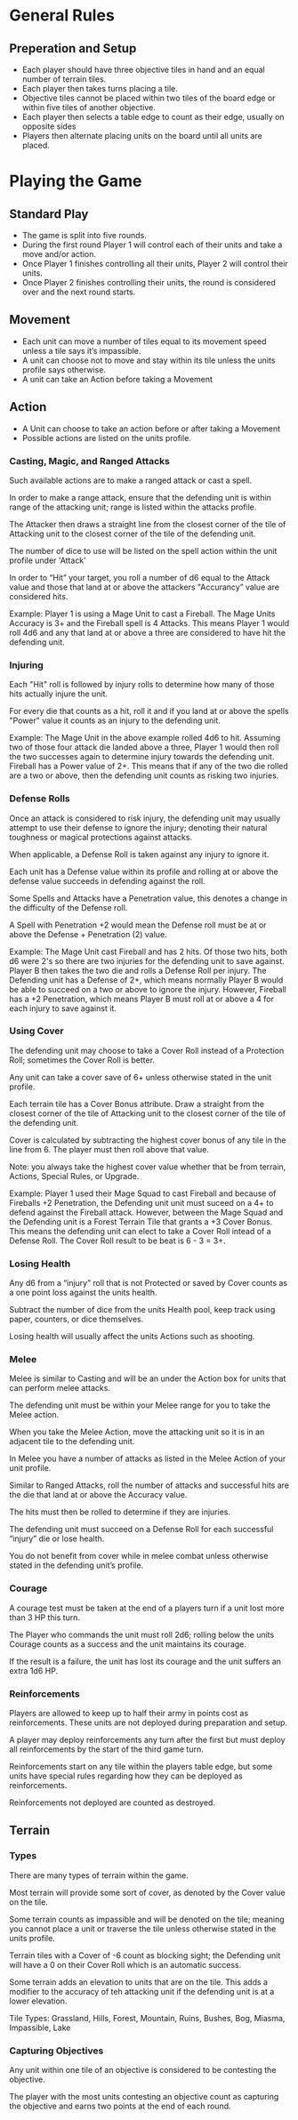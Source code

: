 # General Rules

## Preperation and Setup
- Each player should have three objective tiles in hand and an equal number of terrain tiles.
- Each player then takes turns placing a tile.
- Objective tiles cannot be placed within two tiles of the board edge or within five tiles of another objective.
- Each player then selects a table edge to count as their edge, usually on opposite sides
- Players then alternate placing units on the board until all units are placed.

# Playing the Game

## Standard Play
- The game is split into five rounds.
- During the first round Player 1 will control each of their units and take a move and/or action.
- Once Player 1 finishes controlling all their units, Player 2 will control their units.
- Once Player 2 finishes controlling their units, the round is considered over and the next round starts.

## Movement
- Each unit can move a number of tiles equal to its movement speed unless a tile says it’s impassible.
- A unit can choose not to move and stay within its tile unless the units profile says otherwise.
- A unit can take an Action before taking a Movement

## Action
- A Unit can choose to take an action before or after taking a Movement
- Possible actions are listed on the units profile.

### Casting, Magic, and Ranged Attacks
Such available actions are to make a ranged attack or cast a spell.

In order to make a range attack, ensure that the defending unit is within range of the attacking unit; range is listed within the attacks profile.

The Attacker then draws a straight line from the closest corner of the tile of Attacking unit to the closest corner of the tile of the defending unit.

The number of dice to use will be listed on the spell action within the unit profile under 'Attack' 

In order to “Hit” your target, you roll a number of d6 equal to the Attack value and those that land at or above the attackers "Accurancy” value are considered hits.

Example: Player 1 is using a Mage Unit to cast a Fireball. The Mage Units Accuracy is 3+ and the Fireball spell is 4 Attacks. This means Player 1 would roll 4d6 and any that land at or above a three are considered to have hit the defending unit.

### Injuring
Each "Hit" roll is followed by injury rolls to determine how many of those hits actually injure the unit.

For every die that counts as a hit, roll it and if you land at or above the spells "Power" value it counts as an injury to the defending unit.

Example: The Mage Unit in the above example rolled 4d6 to hit. Assuming two of those four attack die landed above a three, Player 1 would then roll the two successes again to determine injury towards the defending unit. Fireball has a Power value of 2+. This means that if any of the two die rolled are a two or above, then the defending unit counts as risking two injuries.

### Defense Rolls
Once an attack is considered to risk injury, the defending unit may usually attempt to use their defense to ignore the injury; denoting their natural toughness or magical protections against attacks.

When applicable, a Defense Roll is taken against any injury to ignore it.

Each unit has a Defense value within its profile and rolling at or above the defense value succeeds in defending against the roll.

Some Spells and Attacks have a Penetration value, this denotes a change in the difficulty of the Defense roll.

A Spell with Penetration +2 would mean the Defense roll must be at or above the Defense + Penetration (2) value.

Example: The Mage Unit cast Fireball and has 2 hits. Of those two hits, both d6 were 2's so there are two injuries for the defending unit to save against. Player B then takes the two die and rolls a Defense Roll per injury. The Defending unit has a Defense of 2+, which means normally Player B would be able to succeed on a two or above to ignore the injury. However, Fireball has a +2 Penetration, which means Player B must roll at or above a 4 for each injury to save against it. 

### Using Cover

The defending unit may choose to take a Cover Roll instead of a Protection Roll; sometimes the Cover Roll is better.

Any unit can take a cover save of 6+ unless otherwise stated in the unit profile.

Each terrain tile has a Cover Bonus attribute. Draw a straight from the closest corner of the tile of Attacking unit to the closest corner of the tile of the defending unit.

Cover is calculated by subtracting the highest cover bonus of any tile in the line from 6. The player must then roll above that value.

Note: you always take the highest cover value whether that be from terrain, Actions, Special Rules, or Upgrade.

Example: Player 1 used their Mage Squad to cast Fireball and because of Fireballs +2 Penetration, the Defending unit unit must suceed on a 4+ to defend against the Fireball attack. However, between the Mage Squad and the Defending unit is a Forest Terrain Tile that grants a +3 Cover Bonus. This means the defending unit can elect to take a Cover Roll intead of a Defense Roll. The Cover Roll result to be beat is 6 - 3 = 3+.

### Losing Health
Any d6 from a “injury” roll that is not Protected or saved by Cover counts as a one point loss against the units health.

Subtract the number of dice from the units Health pool, keep track using paper, counters, or dice themselves.

Losing health will usually affect the units Actions such as shooting.

### Melee
Melee is similar to Casting and will be an under the Action box for units that can perform melee attacks.

The defending unit must be within your Melee range for you to take the Melee action.

When you take the Melee Action, move the attacking unit so it is in an adjacent tile to the defending unit.

In Melee you have a number of attacks as listed in the Melee Action of your unit profile.

Similar to Ranged Attacks, roll the number of attacks and successful hits are the die that land at or above the Accuracy value.

The hits must then be rolled to determine if they are injuries.

The defending unit must succeed on a Defense Roll for each successful “injury” die or lose health.

You do not benefit from cover while in melee combat unless otherwise stated in the defending unit’s profile.

### Courage
A courage test must be taken at the end of a players turn if a unit lost more than 3 HP this turn.

The Player who commands the unit must roll 2d6; rolling below the units Courage counts as a success and the unit maintains its courage.

If the result is a failure, the unit has lost its courage and the unit suffers an extra 1d6 HP.

### Reinforcements
Players are allowed to keep up to half their army in points cost as reinforcements. These units are not deployed during preparation and setup.

A player may deploy reinforcements any turn after the first but must deploy all reinforcements by the start of the third game turn.

Reinforcements start on any tile within the players table edge, but some units have special rules regarding how they can be deployed as reinforcements.

Reinforcements not deployed are counted as destroyed.

## Terrain

### Types
There are many types of terrain within the game. 

Most terrain will provide some sort of cover, as denoted by the Cover value on the tile.

Some terrain counts as impassible and will be denoted on the tile; meaning you cannot place a unit or traverse the tile unless otherwise stated in the units profile.

Terrain tiles with a Cover of -6 count as blocking sight; the Defending unit will have a 0 on their Cover Roll which is an automatic success.

Some terrain adds an elevation to units that are on the tile. This adds a modifier to the accuracy of teh attacking unit if the defending unit is at a lower elevation.

Tile Types: Grassland, Hills, Forest, Mountain, Ruins, Bushes, Bog, Miasma, Impassible, Lake

### Capturing Objectives
Any unit within one tile of an objective is considered to be contesting the objective.

The player with the most units contesting an objective count as capturing the objective and earns two points at the end of each round.
